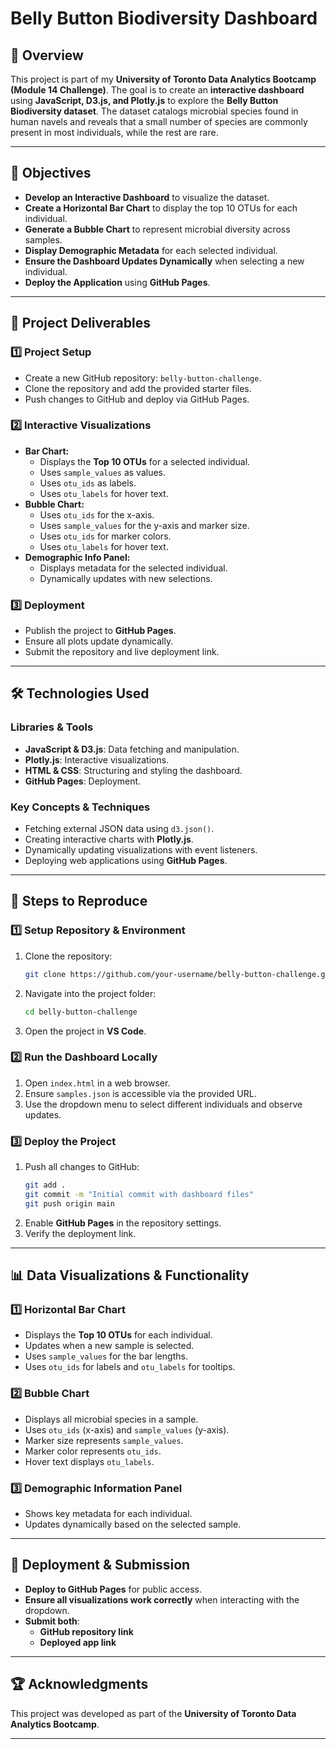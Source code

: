 # Belly Button Biodiversity Dashboard

## 📌 Overview

This project is part of my **University of Toronto Data Analytics Bootcamp (Module 14 Challenge)**. The goal is to create an **interactive dashboard** using **JavaScript, D3.js, and Plotly.js** to explore the **Belly Button Biodiversity dataset**. The dataset catalogs microbial species found in human navels and reveals that a small number of species are commonly present in most individuals, while the rest are rare.

---

## 🎯 Objectives

- **Develop an Interactive Dashboard** to visualize the dataset.
- **Create a Horizontal Bar Chart** to display the top 10 OTUs for each individual.
- **Generate a Bubble Chart** to represent microbial diversity across samples.
- **Display Demographic Metadata** for each selected individual.
- **Ensure the Dashboard Updates Dynamically** when selecting a new individual.
- **Deploy the Application** using **GitHub Pages**.

---

## 📂 Project Deliverables

### **1️⃣ Project Setup**
- Create a new GitHub repository: `belly-button-challenge`.
- Clone the repository and add the provided starter files.
- Push changes to GitHub and deploy via GitHub Pages.

### **2️⃣ Interactive Visualizations**
- **Bar Chart:**
  - Displays the **Top 10 OTUs** for a selected individual.
  - Uses `sample_values` as values.
  - Uses `otu_ids` as labels.
  - Uses `otu_labels` for hover text.
- **Bubble Chart:**
  - Uses `otu_ids` for the x-axis.
  - Uses `sample_values` for the y-axis and marker size.
  - Uses `otu_ids` for marker colors.
  - Uses `otu_labels` for hover text.
- **Demographic Info Panel:**
  - Displays metadata for the selected individual.
  - Dynamically updates with new selections.

### **3️⃣ Deployment**
- Publish the project to **GitHub Pages**.
- Ensure all plots update dynamically.
- Submit the repository and live deployment link.

---

## 🛠️ Technologies Used

### **Libraries & Tools**
- **JavaScript & D3.js**: Data fetching and manipulation.
- **Plotly.js**: Interactive visualizations.
- **HTML & CSS**: Structuring and styling the dashboard.
- **GitHub Pages**: Deployment.

### **Key Concepts & Techniques**
- Fetching external JSON data using `d3.json()`.
- Creating interactive charts with **Plotly.js**.
- Dynamically updating visualizations with event listeners.
- Deploying web applications using **GitHub Pages**.

---

## 📖 Steps to Reproduce

### **1️⃣ Setup Repository & Environment**
1. Clone the repository:
   ```sh
   git clone https://github.com/your-username/belly-button-challenge.git
   ```
2. Navigate into the project folder:
   ```sh
   cd belly-button-challenge
   ```
3. Open the project in **VS Code**.

### **2️⃣ Run the Dashboard Locally**
1. Open `index.html` in a web browser.
2. Ensure `samples.json` is accessible via the provided URL.
3. Use the dropdown menu to select different individuals and observe updates.

### **3️⃣ Deploy the Project**
1. Push all changes to GitHub:
   ```sh
   git add .
   git commit -m "Initial commit with dashboard files"
   git push origin main
   ```
2. Enable **GitHub Pages** in the repository settings.
3. Verify the deployment link.

---

## 📊 Data Visualizations & Functionality

### **1️⃣ Horizontal Bar Chart**
- Displays the **Top 10 OTUs** for each individual.
- Updates when a new sample is selected.
- Uses `sample_values` for the bar lengths.
- Uses `otu_ids` for labels and `otu_labels` for tooltips.

### **2️⃣ Bubble Chart**
- Displays all microbial species in a sample.
- Uses `otu_ids` (x-axis) and `sample_values` (y-axis).
- Marker size represents `sample_values`.
- Marker color represents `otu_ids`.
- Hover text displays `otu_labels`.

### **3️⃣ Demographic Information Panel**
- Shows key metadata for each individual.
- Updates dynamically based on the selected sample.

---

## 🚀 Deployment & Submission

- **Deploy to GitHub Pages** for public access.
- **Ensure all visualizations work correctly** when interacting with the dropdown.
- **Submit both**:
  - **GitHub repository link**
  - **Deployed app link**

---

## 🏆 Acknowledgments

This project was developed as part of the **University of Toronto Data Analytics Bootcamp**.

---
